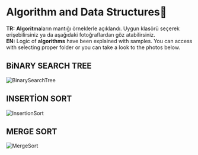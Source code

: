 # Algorithm and Data Structures💫
 <b>TR:</b> <b>Algoritma</b>ların mantığı örneklerle açıklandı. Uygun klasörü seçerek erişebilirsiniz ya da aşağıdaki fotoğraflardan göz atabilirsiniz.<br>
 <b>EN:</b> Logic of <b>algorithms</b> have been explained with samples. You can access with selecting proper folder or you can take a look to the photos below.
 
 ## BiNARY SEARCH TREE
 
 ![BinarySearchTree](https://user-images.githubusercontent.com/109991448/200239951-41c89762-4ea8-49db-afd6-e77fe1a616f8.png)

## INSERTİON SORT

![InsertionSort](https://user-images.githubusercontent.com/109991448/200239975-68d1a092-3509-476c-948c-6c5a9f7c9846.png)

## MERGE SORT

![MergeSort](https://user-images.githubusercontent.com/109991448/200240003-2f6edaf6-325d-48ca-b464-dbefb706b251.png)

